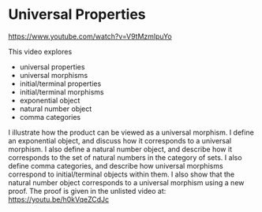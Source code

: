 # Universal Properties

https://www.youtube.com/watch?v=V9tMzmlpuYo

This video explores
- universal properties
- universal morphisms
- initial/terminal properties
- initial/terminal morphisms
- exponential object
- natural number object
- comma categories

I illustrate how the product can be viewed as a universal morphism. I define an exponential object, and discuss how it corresponds to a universal morphism. I also define a natural number object, and describe how it corresponds to the set of natural numbers in the category of sets. I also define comma categories, and describe how universal morphisms correspond to initial/terminal objects within them. I also show that the natural number object corresponds to a universal morphism using a new proof. The proof is given in the unlisted video at:   
https://youtu.be/h0kVqeZCdJc
